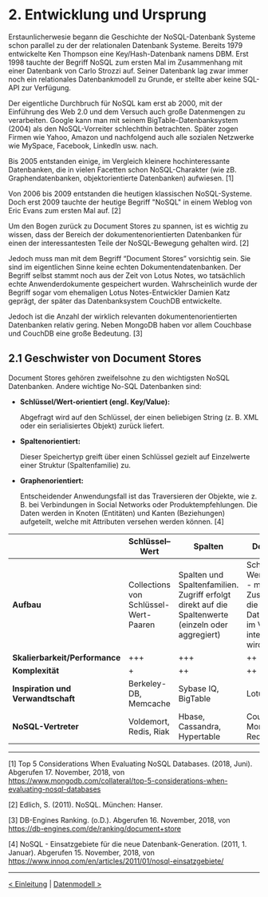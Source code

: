 # 2. Entwicklung und Ursprung

Erstaunlicherwesie begann die Geschichte der NoSQL-Datenbank Systeme schon parallel zu der der relationalen Datenbank Systeme. Bereits 1979 entwickelte Ken Thompson eine Key/Hash-Datenbank namens DBM. Erst 1998 tauchte der Begriff NoSQL zum ersten Mal im Zusammenhang mit einer Datenbank von Carlo Strozzi auf. Seiner Datenbank lag zwar immer noch ein relationales Datenbankmodell zu Grunde, er stellte aber keine SQL-API zur Verfügung.

Der eigentliche Durchbruch für NoSQL kam erst ab 2000, mit der Einführung des Web 2.0 und dem Versuch auch große Datenmengen zu verarbeiten. Google kann man mit seinem BigTable-Datenbanksystem (2004) als den NoSQL-Vorreiter schlechthin betrachten. Später zogen Firmen wie Yahoo, Amazon und nachfolgend auch alle sozialen Netzwerke wie MySpace, Facebook, LinkedIn usw. nach. 

Bis 2005 entstanden einige, im Vergleich kleinere hochinteressante Datenbanken, die in vielen Facetten schon NoSQL-Charakter (wie zB. Graphendatenbanken, objektorientierte Datenbanken) aufwiesen. [1] 

Von 2006 bis 2009 entstanden die heutigen klassischen NoSQL-Systeme. Doch erst 2009 tauchte der heutige Begriff "NoSQL" in einem Weblog von Eric Evans zum ersten Mal auf. [2]  

Um den Bogen zurück zu Document Stores zu spannen, ist es wichtig zu wissen, dass der Bereich der dokumentenorientierten Datenbanken für einen der interessantesten Teile der NoSQL-Bewegung gehalten wird. [2]

Jedoch muss man mit dem Begriff “Document Stores” vorsichtig sein. Sie sind im eigentlichen Sinne keine echten Dokumentendatenbanken. Der Begriff selbst stammt noch aus der Zeit von Lotus Notes, wo tatsächlich echte Anwenderdokumente gespeichert wurden. Wahrscheinlich wurde der Begriff sogar vom ehemaligen Lotus Notes-Entwickler Damien Katz geprägt, der später das Datenbanksystem CouchDB entwickelte.

Jedoch ist die Anzahl der wirklich relevanten dokumentenorientierten Datenbanken relativ gering. Neben MongoDB haben vor allem Couchbase und CouchDB eine große Bedeutung. [3]  

## 2.1 Geschwister von Document Stores

Document Stores gehören zweifelsohne zu den wichtigsten NoSQL Datenbanken. Andere wichtige No-SQL Datenbanken sind:

- **Schlüssel/Wert-orientiert (engl. Key/Value):** 

   Abgefragt wird auf den Schlüssel, der einen beliebigen String (z. B. XML oder ein serialisiertes Objekt) zurück liefert.

- **Spaltenorientiert:** 

   Dieser Speichertyp greift über einen Schlüssel gezielt auf Einzelwerte einer Struktur (Spaltenfamilie) zu.

- **Graphenorientiert:** 

  Entscheidender Anwendungsfall ist das Traversieren der Objekte, wie z. B. bei Verbindungen in Social Networks oder Produktempfehlungen. Die Daten werden in Knoten (Entitäten) und Kanten (Beziehungen) aufgeteilt, welche mit Attributen versehen werden können. [4]



| | Schlüssel–Wert| Spalten| Dokument | Graph |
|------|------------------|------------	| ------------|------------------|
| **Aufbau** | Collections von Schlüssel-Wert-Paaren | Spalten und Spaltenfamilien. Zugriff erfolgt direkt auf die Spaltenwerte (einzeln oder aggregiert) | Schlüssel-Wert-Paare - mit dem Zusatz, dass die Datenstruktur im Value interpretiert wird | Fokus auf Datenverbindungen und schnelles Durchwandern dieser Beziehungen |
| **Skalierbarkeit/Performance** | +++ | +++ | ++ | ++ |
| **Komplexität** | + | ++ | ++ | +++ |
| **Inspiration und Verwandtschaft** | Berkeley-DB, Memcache | Sybase IQ, BigTable | Lotus Notes | Graphen-Theorie |
| **NoSQL-Vertreter** | Voldemort, Redis, Riak | Hbase, Cassandra, Hypertable | CouchDB, MongoDB, Redis | Sones, Neo4j, InfoGrid |





------

[1] Top 5 Considerations When Evaluating NoSQL Databases. (2018, Juni). Abgerufen 17. November, 2018, von https://www.mongodb.com/collateral/top-5-considerations-when-evaluating-nosql-databases

[2] Edlich, S. (2011). NoSQL. München: Hanser.

[3] DB-Engines Ranking. (o.D.). Abgerufen 16. November, 2018, von https://db-engines.com/de/ranking/document+store

[4] NoSQL - Einsatzgebiete für die neue Datenbank-Generation. (2011, 1. Januar). Abgerufen 15. November, 2018, von https://www.innoq.com/en/articles/2011/01/nosql-einsatzgebiete/

------

[< Einleitung](03_introduction.md)		|   [Datenmodell >](05_Datenmodell.md)
